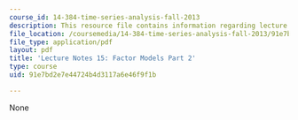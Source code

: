 ```yaml
---
course_id: 14-384-time-series-analysis-fall-2013
description: This resource file contains information regarding lecture 15.
file_location: /coursemedia/14-384-time-series-analysis-fall-2013/91e7bd2e7e44724b4d3117a6e46f9f1b_MIT14_384F13_lec15.pdf
file_type: application/pdf
layout: pdf
title: 'Lecture Notes 15: Factor Models Part 2'
type: course
uid: 91e7bd2e7e44724b4d3117a6e46f9f1b

---
```

None